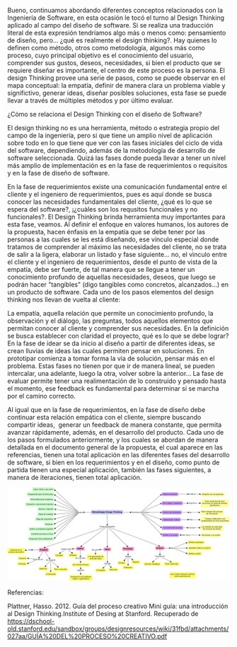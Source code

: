 

Bueno, continuamos abordando diferentes conceptos relacionados con la Ingeniería de Software, en esta ocasión le tocó el turno al Design Thinking aplicado al campo del diseño de software. Si se realiza una traducción literal de esta expresión tendríamos algo más o menos como: pensamiento de diseño, pero... ¿qué es realmente el design thinking?. Hay quienes lo definen como método, otros como metodología, algunos más como proceso, cuyo principal objetivo es el conocimiento del usuario, comprender sus gustos, deseos, necesidades, si bien el producto que se requiere diseñar es importante, el centro de este proceso es la persona. El design Thinking provee una serie de pasos, como se puede observar en el mapa conceptual: la empatía, definir de manera clara un problema viable y significtivo, generar ideas, diseñar posibles soluciones, esta fase se puede llevar a través de múltiples métodos y por último evaluar.

¿Cómo se relaciona el Design Thinking con el diseño de Software?

El design thinking no es una herramienta, método o estrategia propio del campo de la ingeniería, pero si que tiene un amplio nivel de aplicación sobre todo en lo que tiene que ver con las fases iniciales del ciclo de vida del software, dependiendo, además de la metodología de desarrollo de software seleccionada. Quizá las fases donde pueda llevar a tener un nivel más amplio de implementación es en la fase de requerimientos o requisitos y en la fase de diseño de software.

En la fase de requerimientos existe una comunicación fundamental entre el cliente y el ingeniero de requerimientos, pues es aquí donde se busca conocer las necesidades fundamentales del cliente, ¿qué es lo que se espera del software?, ¡¿cuàles son los requsitos funcionales y no funcionales?. El Design Thinking brinda herramienta muy importantes para esta fase, veamos. Al definir el enfoque en valores humanos, los autores de la propuesta, hacen énfasis en la empatía que se debe tener por las personas a las cuales se les está diseñando, ese vínculo especial donde tratamos de comprender al máximo las necesidades del cliente, no se trata de salir a la ligera, elaborar un listado y fase siguiente... no, el vìnculo entre el cliente y el ingeniero de requerimientos, desde el punto de vista de la empatía, debe ser fuerte, de tal manera que se llegue a tener un conocimiento profundo de aquellas necesidades, deseos, que luego se podrán hacer "tangibles" (digo tangibles como concretos, alcanzados...) en un producto de software. Cada uno de los pasos elementos del design thinking nos llevan de vuelta al cliente:

La empatía, aquella relación que permite un conocimiento profundo, la observación y el diálogo, las preguntas, todos aquellos elementos que permitan conocer al cliente y comprender sus necesidades.
En la definición se busca establecer con claridad el proyecto, qué es lo que se debe lograr?
En la fase de idear se da inicio al diseño a partir de diferentes ideas, se crean lluvias de ideas las cuales permiten pensar en soluciones.
En prototipar comienza a tomar forma la vía de solución, pensar más en el problema. Estas fases no tienen por que ir de manera lineal, se pueden intercalar, una adelante, luego la otra, volver sobre la anterior...
La fase de evaluar permite tener una realimentación de lo construído y pensado hasta el momento, ese feedback es fundamental para determinar si se marcha por el camino correcto.

Al igual que en la fase de requerimientos, en la fase de diseño debe continuar esta relación empática con el cliente, siempre buscando compartir ideas,  generar un feedback de manera constante, que permita avanzar rápidamente, además, en el desarrollo del producto. Cada uno de los pasos formulados anteriormente, y los cuales se abordan de manera detallada en el documento general de la propuesta, el cual aparece en las referencias, tienen una total aplicación en las diferentes fases del desarrollo de software, si bien en los requerimientos y en el diseño, como punto de partida tienen una especial aplicación, también las fases siguientes, a manera de iteraciones, tienen total aplicación.


![Mapa conceptual](/images/Design-Thinking.jpg)



Referencias:

Plattner, Hasso. 2012. Guía del proceso creativo Mini guía: una introducción al Design Thinking.Institute of Desing at Stanford.
Recuperado de https://dschool-old.stanford.edu/sandbox/groups/designresources/wiki/31fbd/attachments/027aa/GUÍA%20DEL%20PROCESO%20CREATIVO.pdf
